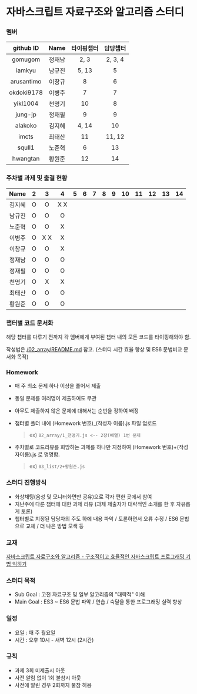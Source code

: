 # 자바스크립트 자료구조와 알고리즘 스터디


### 멤버
github ID  |  Name  | 타이핑챕터 | 담당챕터
 :---:     | :---:  | :---: | :---:
gomugom    | 정재남 | 2, 3 | 2, 3, 4
iamkyu     | 남규진 | 5, 13 | 5
arusantimo | 이창규 | 8 | 6
okdoki9178 | 이병주 | 7 | 7
yikl1004   | 천명기 | 10 | 8
jung-jp    | 정재필 | 9 | 9
alakoko    | 김지혜 | 4, 14 | 10
imcts      | 최태산 | 11 | 11, 12
squll1     | 노준혁 | 6 | 13
hwangtan   | 황원준 | 12 | 14


### 주차별 과제 및 출결 현황

Name | 2 | 3 | 4 | 5 | 6 | 7 | 8 | 9 | 10 | 11 | 12 | 13 | 14
:---:  | :---: | :---:  | :---: | :---:  | :---: | :---:  | :---: | :---:  | :---: | :---:  | :---: | :---:  | :---:
김지혜 | O | O   | X X | | | | | | | | | | 
남규진 | O | O   | O   | | | | | | | | | | 
노준혁 | O | O   | X   | | | | | | | | | | 
이병주 | O | X X | X   | | | | | | | | | | 
이창규 | O | O   | X   | | | | | | | | | | 
정재남 | O | O   | O   | | | | | | | | | | 
정재필 | O | O   | O   | | | | | | | | | | 
천명기 | O | X   | X   | | | | | | | | | | 
최태산 | O | O   | O   | | | | | | | | | | 
황원준 | O | O   | O   | | | | | | | | | | 



### 챕터별 코드 문서화
해당 챕터를 다루기 전까지 각 멤버에게 부여된 챕터 내의 모든 코드를 타이핑해와야 함.

작성법은 [/02_array/README.md](02_array/README.md) 참고.
(스터디 시간 효율 향상 및 ES6 문법비교 문서화 목적)


### Homework
- 매 주 최소 문제 하나 이상을 풀어서 제출
- 동일 문제를 여러명이 제출하여도 무관
- 아무도 제출하지 않은 문제에 대해서는 순번을 정하여 배정
- 챕터별 폴더 내에 (Homework 번호)_(작성자 이름).js 파일 업로드

  > ex) `02_array/1_천명기.js <-- 2장(배열) 1번 문제`

- 주차별로 코드리뷰를 희망하는 과제를 하나만 지정하여 (Homework 번호)+(작성자이름).js 로 명명함.

  > ex) `03_list/2+황원준.js`


### 스터디 진행방식
- 화상채팅(음성 및 모니터화면만 공유)으로 각자 편한 곳에서 참여
- 지난주에 다룬 챕터에 대한 과제 리뷰 (과제 제출자가 대략적인 소개를 한 후 자유롭게 토론)
- 챕터별로 지정된 담당자의 주도 하에 내용 파악 / 토론하면서 오류 수정 / ES6 문법으로 교체 / 더 나은 방법 모색 등


### 교재
[자바스크립트 자료구조와 알고리즘 - 구조적이고 효율적인 자바스크립트 프로그래밍 기법 익히기](http://book.naver.com/bookdb/book_detail.nhn?bid=8095174)


### 스터디 목적
- Sub Goal  : 고전 자료구조 및 일부 알고리즘의 "대략적" 이해
- Main Goal : ES3 ~ ES6 문법 파악 / 연습 / 숙달을 통한 프로그래밍 실력 향상


### 일정
- 요일 : 매 주 월요일
- 시간 : 오후 10시 - 새벽 12시 (2시간)


### 규칙
- 과제 3회 미제출시 아웃
- 사전 알림 없이 1회 불참시 아웃
- 사전에 알린 경우 2회까지 불참 허용
